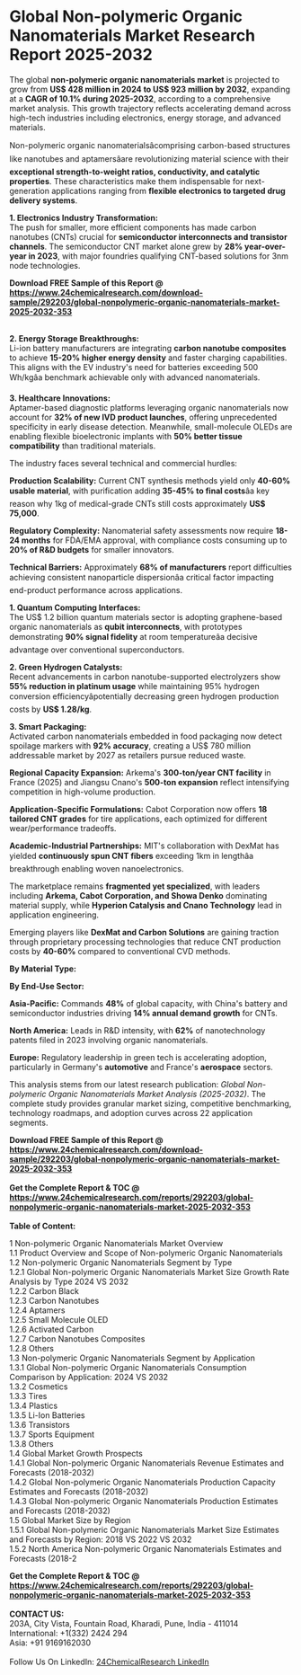 <h1>Global Non-polymeric Organic Nanomaterials Market Research Report 2025-2032</h1><p>The global <strong>non-polymeric organic nanomaterials market</strong> is projected to grow from <strong>US$ 428 million in 2024 to US$ 923 million by 2032</strong>, expanding at a <strong>CAGR of 10.1% during 2025-2032</strong>, according to a comprehensive market analysis. This growth trajectory reflects accelerating demand across high-tech industries including electronics, energy storage, and advanced materials.</p><p>Non-polymeric organic nanomaterialsâcomprising carbon-based structures like nanotubes and aptamersâare revolutionizing material science with their <strong>exceptional strength-to-weight ratios, conductivity, and catalytic properties</strong>. These characteristics make them indispensable for next-generation applications ranging from <strong>flexible electronics to targeted drug delivery systems</strong>.</p><p><strong>1. Electronics Industry Transformation:</strong><br>
The push for smaller, more efficient components has made carbon nanotubes (CNTs) crucial for <strong>semiconductor interconnects and transistor channels</strong>. The semiconductor CNT market alone grew by <strong>28% year-over-year in 2023</strong>, with major foundries qualifying CNT-based solutions for 3nm node technologies.</p><div><b>Download FREE Sample of this Report @ 
            <a href="https://www.24chemicalresearch.com/download-sample/292203/global-nonpolymeric-organic-nanomaterials-market-2025-2032-353">
            https://www.24chemicalresearch.com/download-sample/292203/global-nonpolymeric-organic-nanomaterials-market-2025-2032-353</a></b></div><br><p><strong>2. Energy Storage Breakthroughs:</strong><br>
Li-ion battery manufacturers are integrating <strong>carbon nanotube composites</strong> to achieve <strong>15-20% higher energy density</strong> and faster charging capabilities. This aligns with the EV industry's need for batteries exceeding 500 Wh/kgâa benchmark achievable only with advanced nanomaterials.</p><p><strong>3. Healthcare Innovations:</strong><br>
Aptamer-based diagnostic platforms leveraging organic nanomaterials now account for <strong>32% of new IVD product launches</strong>, offering unprecedented specificity in early disease detection. Meanwhile, small-molecule OLEDs are enabling flexible bioelectronic implants with <strong>50% better tissue compatibility</strong> than traditional materials.</p><p>The industry faces several technical and commercial hurdles:</p><p><strong>Production Scalability:</strong> Current CNT synthesis methods yield only <strong>40-60% usable material</strong>, with purification adding <strong>35-45% to final costs</strong>âa key reason why 1kg of medical-grade CNTs still costs approximately <strong>US$ 75,000</strong>.</p><p><strong>Regulatory Complexity:</strong> Nanomaterial safety assessments now require <strong>18-24 months</strong> for FDA/EMA approval, with compliance costs consuming up to <strong>20% of R&amp;D budgets</strong> for smaller innovators.</p><p><strong>Technical Barriers:</strong> Approximately <strong>68% of manufacturers</strong> report difficulties achieving consistent nanoparticle dispersionâa critical factor impacting end-product performance across applications.</p><p><strong>1. Quantum Computing Interfaces:</strong><br>
The US$ 1.2 billion quantum materials sector is adopting graphene-based organic nanomaterials as <strong>qubit interconnects</strong>, with prototypes demonstrating <strong>90% signal fidelity</strong> at room temperatureâa decisive advantage over conventional superconductors.</p><p><strong>2. Green Hydrogen Catalysts:</strong><br>
Recent advancements in carbon nanotube-supported electrolyzers show <strong>55% reduction in platinum usage</strong> while maintaining 95% hydrogen conversion efficiencyâpotentially decreasing green hydrogen production costs by <strong>US$ 1.28/kg</strong>.</p><p><strong>3. Smart Packaging:</strong><br>
Activated carbon nanomaterials embedded in food packaging now detect spoilage markers with <strong>92% accuracy</strong>, creating a US$ 780 million addressable market by 2027 as retailers pursue reduced waste.</p><p><strong>Regional Capacity Expansion:</strong> Arkema's <strong>300-ton/year CNT facility</strong> in France (2025) and Jiangsu Cnano's <strong>500-ton expansion</strong> reflect intensifying competition in high-volume production.</p><p><strong>Application-Specific Formulations:</strong> Cabot Corporation now offers <strong>18 tailored CNT grades</strong> for tire applications, each optimized for different wear/performance tradeoffs.</p><p><strong>Academic-Industrial Partnerships:</strong> MIT's collaboration with DexMat has yielded <strong>continuously spun CNT fibers</strong> exceeding 1km in lengthâa breakthrough enabling woven nanoelectronics.</p><p>The marketplace remains <strong>fragmented yet specialized</strong>, with leaders including <strong>Arkema, Cabot Corporation, and Showa Denko</strong> dominating material supply, while <strong>Hyperion Catalysis and Cnano Technology</strong> lead in application engineering.</p><p>Emerging players like <strong>DexMat and Carbon Solutions</strong> are gaining traction through proprietary processing technologies that reduce CNT production costs by <strong>40-60%</strong> compared to conventional CVD methods.</p><p><strong>By Material Type:</strong></p><p><strong>By End-Use Sector:</strong></p><p><strong>Asia-Pacific:</strong> Commands <strong>48%</strong> of global capacity, with China's battery and semiconductor industries driving <strong>14% annual demand growth</strong> for CNTs.</p><p><strong>North America:</strong> Leads in R&amp;D intensity, with <strong>62%</strong> of nanotechnology patents filed in 2023 involving organic nanomaterials.</p><p><strong>Europe:</strong> Regulatory leadership in green tech is accelerating adoption, particularly in Germany's <strong>automotive</strong> and France's <strong>aerospace</strong> sectors.</p><p>This analysis stems from our latest research publication: <em>Global Non-polymeric Organic Nanomaterials Market Analysis (2025-2032)</em>. The complete study provides granular market sizing, competitive benchmarking, technology roadmaps, and adoption curves across 22 application segments.</p><div><b>Download FREE Sample of this Report @ 
            <a href="https://www.24chemicalresearch.com/download-sample/292203/global-nonpolymeric-organic-nanomaterials-market-2025-2032-353">
            https://www.24chemicalresearch.com/download-sample/292203/global-nonpolymeric-organic-nanomaterials-market-2025-2032-353</a></b></div><br><div><b>Get the Complete Report & TOC @ 
            <a href="https://www.24chemicalresearch.com/reports/292203/global-nonpolymeric-organic-nanomaterials-market-2025-2032-353">
            https://www.24chemicalresearch.com/reports/292203/global-nonpolymeric-organic-nanomaterials-market-2025-2032-353</a></b></div><br>
            <b>Table of Content:</b><p>1 Non-polymeric Organic Nanomaterials Market Overview<br />
    1.1 Product Overview and Scope of Non-polymeric Organic Nanomaterials<br />
    1.2 Non-polymeric Organic Nanomaterials Segment by Type<br />
        1.2.1 Global Non-polymeric Organic Nanomaterials Market Size Growth Rate Analysis by Type 2024 VS 2032<br />
        1.2.2 Carbon Black<br />
        1.2.3 Carbon Nanotubes<br />
        1.2.4 Aptamers<br />
        1.2.5 Small Molecule OLED<br />
        1.2.6 Activated Carbon<br />
        1.2.7 Carbon Nanotubes Composites<br />
        1.2.8 Others<br />
    1.3 Non-polymeric Organic Nanomaterials Segment by Application<br />
        1.3.1 Global Non-polymeric Organic Nanomaterials Consumption Comparison by Application: 2024 VS 2032<br />
        1.3.2 Cosmetics<br />
        1.3.3 Tires<br />
        1.3.4 Plastics<br />
        1.3.5 Li-Ion Batteries<br />
        1.3.6 Transistors<br />
        1.3.7 Sports Equipment<br />
        1.3.8 Others<br />
    1.4 Global Market Growth Prospects<br />
        1.4.1 Global Non-polymeric Organic Nanomaterials Revenue Estimates and Forecasts (2018-2032)<br />
        1.4.2 Global Non-polymeric Organic Nanomaterials Production Capacity Estimates and Forecasts (2018-2032)<br />
        1.4.3 Global Non-polymeric Organic Nanomaterials Production Estimates and Forecasts (2018-2032)<br />
    1.5 Global Market Size by Region<br />
        1.5.1 Global Non-polymeric Organic Nanomaterials Market Size Estimates and Forecasts by Region: 2018 VS 2022 VS 2032<br />
        1.5.2 North America Non-polymeric Organic Nanomaterials Estimates and Forecasts (2018-2</p><div><b>Get the Complete Report & TOC @ 
            <a href="https://www.24chemicalresearch.com/reports/292203/global-nonpolymeric-organic-nanomaterials-market-2025-2032-353">
            https://www.24chemicalresearch.com/reports/292203/global-nonpolymeric-organic-nanomaterials-market-2025-2032-353</a></b></div><br><b>CONTACT US:</b><br>
            203A, City Vista, Fountain Road, Kharadi, Pune, India - 411014<br>
            International: +1(332) 2424 294<br>
            Asia: +91 9169162030 <br><br>
            Follow Us On LinkedIn: <a href="https://www.linkedin.com/company/24chemicalresearch/">24ChemicalResearch LinkedIn</a>